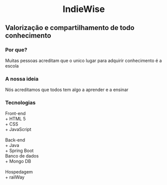 <H1 align="center">IndieWise</h1>
<H2>Valorização e compartilhamento de todo conhecimento</H3>

<h3>Por que?</h3>
<p>Muitas pessoas acreditam que o unico lugar para adquirir conhecimento é a escola</p>
<h3>A nossa ideia</h3>
<p>Nós acreditamos que todos tem algo a aprender e a ensinar</p>
<h3>Tecnologias</h3>
Front-end<br>
+ HTML 5<br>
+ CSS<br>
+ JavaScript<br><br>
Back-end<br>
+ Java<br>
+ Spring Boot<br>
Banco de dados<br>
+ Mongo DB<br><br>
Hospedagem<br>
+ railWay<br>
